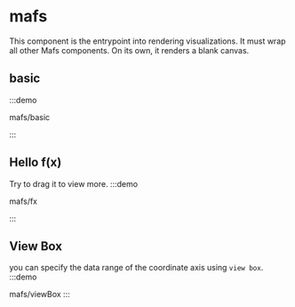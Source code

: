 # mafs

This component is the entrypoint into rendering visualizations. It must wrap all other Mafs components. On its own, it renders a blank canvas.

## basic

:::demo

mafs/basic

:::

## Hello f(x)

Try to drag it to view more.
:::demo

mafs/fx

:::

## View Box

you can specify the data range of the coordinate axis using `view box`.
:::demo

mafs/viewBox
:::
